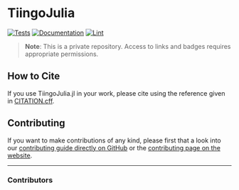 # TiingoJulia

<!-- For private repos, use shields.io with authentication -->
[![Tests](https://img.shields.io/github/actions/workflow/status/10kpw/TiingoJulia.jl/Test.yml?branch=main&label=Tests)](https://github.com/10kpw/TiingoJulia.jl/actions)
[![Documentation](https://img.shields.io/github/actions/workflow/status/10kpw/TiingoJulia.jl/Docs.yml?branch=main&label=Docs)](https://10kpw.github.io/TiingoJulia.jl/dev)
[![Lint](https://img.shields.io/github/actions/workflow/status/10kpw/TiingoJulia.jl/Lint.yml?branch=main&label=Lint)](https://github.com/10kpw/TiingoJulia.jl/actions)

<!-- Add note about private repository -->
> **Note**: This is a private repository. Access to links and badges requires appropriate permissions.

## How to Cite

If you use TiingoJulia.jl in your work, please cite using the reference given in [CITATION.cff](https://github.com/10kpw/TiingoJulia.jl/blob/main/CITATION.cff).


## Contributing

If you want to make contributions of any kind, please first that a look into our [contributing guide directly on GitHub](docs/src/90-contributing.md) or the [contributing page on the website](https://10kpw.github.io/TiingoJulia.jl/dev/90-contributing/).


---

### Contributors

<!-- ALL-CONTRIBUTORS-LIST:START - Do not remove or modify this section -->
<!-- prettier-ignore-start -->
<!-- markdownlint-disable -->

<!-- markdownlint-restore -->
<!-- prettier-ignore-end -->

<!-- ALL-CONTRIBUTORS-LIST:END -->

